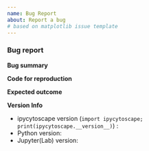 ```yaml
---
name: Bug Report
about: Report a bug
# based on matplotlib issue template
---
```


<!--To help us understand and resolve your issue, please fill out the form to the best of your ability.-->
<!--You can feel free to delete the sections that do not apply.-->

### Bug report

**Bug summary**

<!--A short 1-2 sentences that succinctly describes the bug-->

**Code for reproduction**

<!--A minimum code snippet required to reproduce the bug.
Please make sure to minimize the number of dependencies required, and provide
any necessary plotted data.

```python
# Paste your code here
#
#
```

**Actual outcome**

<!--The output produced by the above code, which may be a screenshot, console output, etc.-->

**Expected outcome**

<!--A description of the expected outcome from the code snippet-->
<!--If this used to work in an earlier version of ipycytoscape, please note the version it used to work on-->

**Version Info**
<!--Please specify your platform and versions of the relevant libraries you are using:-->
  * ipycytoscape version (`import ipycytoscape; print(ipycytoscape.__version__)`) : 
  * Python version:
  * Jupyter(Lab) version:
